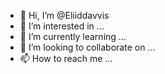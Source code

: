 - 👋 Hi, I’m @Eliiddavvis
- 👀 I’m interested in ...
- 🌱 I’m currently learning ...
- 💞️ I’m looking to collaborate on ...
- 📫 How to reach me ...

<!---
Eliiddavvis/Eliiddavvis is a ✨ special ✨ repository because its `README.md` (this file) appears on your GitHub profile.
You can click the Preview link to take a look at your changes.
--->
